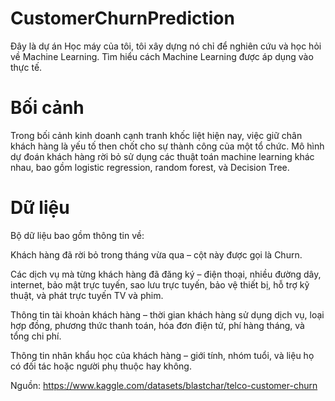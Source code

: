 # CustomerChurnPrediction

Đây là dự án Học máy của tôi, tôi xây dựng nó chỉ để nghiên cứu và học hỏi về Machine Learning. Tìm hiểu cách Machine Learning được áp dụng vào thực tế.

# Bối cảnh

Trong bối cảnh kinh doanh cạnh tranh khốc liệt hiện nay, việc giữ chân khách hàng là yếu tố then chốt cho sự thành công của một tổ chức. Mô hình dự đoán khách hàng rời bỏ sử dụng các thuật toán machine learning khác nhau, bao gồm logistic regression, random forest, và Decision Tree.

# Dữ liệu

Bộ dữ liệu bao gồm thông tin về:

Khách hàng đã rời bỏ trong tháng vừa qua – cột này được gọi là Churn.

Các dịch vụ mà từng khách hàng đã đăng ký – điện thoại, nhiều đường dây, internet, bảo mật trực tuyến, sao lưu trực tuyến, bảo vệ thiết bị, hỗ trợ kỹ thuật, và phát trực tuyến TV và phim.

Thông tin tài khoản khách hàng – thời gian khách hàng sử dụng dịch vụ, loại hợp đồng, phương thức thanh toán, hóa đơn điện tử, phí hàng tháng, và tổng chi phí.

Thông tin nhân khẩu học của khách hàng – giới tính, nhóm tuổi, và liệu họ có đối tác hoặc người phụ thuộc hay không.

Nguồn: https://www.kaggle.com/datasets/blastchar/telco-customer-churn

